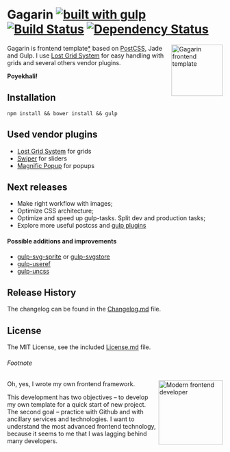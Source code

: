 # Gagarin [![built with gulp](gulp-badge.png)](http://gulpjs.com) [![Build Status](https://travis-ci.org/neonick/gagarin.svg)](https://travis-ci.org/neonick/gagarin) [![Dependency Status](https://gemnasium.com/neonick/gagarin.svg)](https://gemnasium.com/neonick/gagarin)

<img width="120" height="120" src="https://raw.githubusercontent.com/neonick/gagarin/master/src/i/logo.png" title="Gagarin frontend template" align="right">

Gagarin is frontend template[*](#footnote) based on [PostCSS](https://github.com/postcss/postcss), Jade and Gulp. 
I use [Lost Grid System](https://github.com/corysimmons/lost) for easy handling with grids and several others vendor plugins.

**Poyekhali!**

## Installation

```
npm install && bower install && gulp
```

## Used vendor plugins

- [Lost Grid System](https://github.com/corysimmons/lost) for grids
- [Swiper](https://github.com/nolimits4web/Swiper) for sliders
- [Magnific Popup](https://github.com/dimsemenov/Magnific-Popup) for popups

## Next releases

- Make right workflow with images;
- Optimize CSS architecture;
- Optimize and speed up gulp-tasks. Split dev and production tasks;
- Explore more useful postcss and [gulp plugins](https://github.com/Pestov/essential-gulp-plugins)

#### Possible additions and improvements

- [gulp-svg-sprite](https://github.com/jkphl/gulp-svg-sprite) or [gulp-svgstore](https://github.com/w0rm/gulp-svgstore)
- [gulp-useref](https://github.com/jonkemp/gulp-useref)
- [gulp-uncss](https://github.com/ben-eb/gulp-uncss)

## Release History

The changelog can be found in the [Changelog.md](Changelog.md) file.

## License

The MIT License, see the included [License.md](License.md) file.

###### Footnote

<img width="150" height="150" align="right" src="https://raw.githubusercontent.com/neonick/gagarin/master/src/i/frontend_technologies.gif" title="Modern frontend developer">

Oh, yes, I wrote my own frontend framework.

This development has two objectives – to develop my own template for a quick start of new project.
The second goal – practice with Github and with ancillary services and technologies.
I want to understand the most advanced frontend technology, because it seems to me that I was lagging behind many developers.
